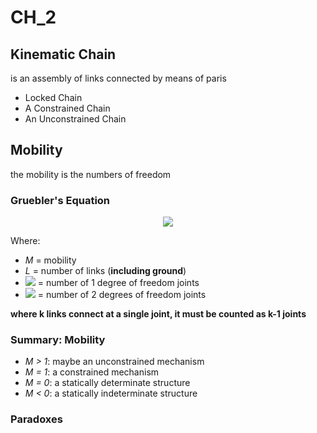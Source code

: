 # CH_2

## Kinematic Chain

is an assembly of links connected by means of paris

- Locked Chain
- A Constrained Chain
- An Unconstrained Chain

## Mobility

the mobility is the numbers of freedom

### Gruebler's Equation

<center><img src = "https://latex.codecogs.com/svg.latex?M%3D3%28L-1%29-2J_1-J_2"></center>

Where:

- *M* = mobility
- *L* = number of links (**including ground**)
- <img src = "https://latex.codecogs.com/svg.latex?%5Cinline%20J_1"> = number of 1 degree of freedom joints 
- <img src = "https://latex.codecogs.com/svg.latex?%5Cinline%20J_2"> = number of 2 degrees of freedom joints
  
**where k links connect at a single joint, it must be counted as k-1 joints**

### Summary: Mobility

- *M > 1*: maybe an unconstrained mechanism
- *M = 1*: a constrained mechanism
- *M = 0*: a statically determinate structure
- *M < 0*: a statically indeterminate structure

### Paradoxes


